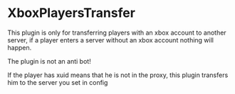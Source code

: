 # XboxPlayersTransfer

This plugin is only for transferring players with an xbox account to another server, if a player enters a server without an xbox account nothing will happen.

The plugin is not an anti bot!


If the player has xuid means that he is not in the proxy, this plugin transfers him to the server you set in config

